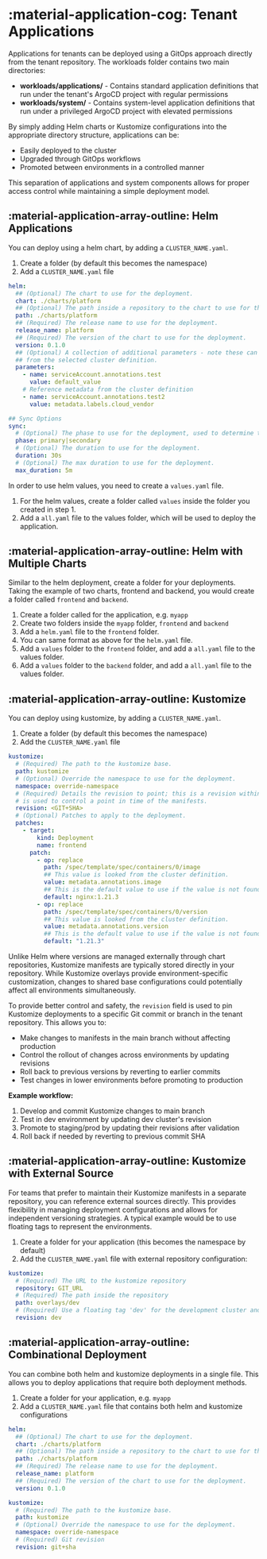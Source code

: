 # :material-application-cog: Tenant Applications

Applications for tenants can be deployed using a GitOps approach directly from the tenant repository. The workloads folder contains two main directories:

- **workloads/applications/** - Contains standard application definitions that run under the tenant's ArgoCD project with regular permissions
- **workloads/system/** - Contains system-level application definitions that run under a privileged ArgoCD project with elevated permissions

By simply adding Helm charts or Kustomize configurations into the appropriate directory structure, applications can be:

- Easily deployed to the cluster
- Upgraded through GitOps workflows
- Promoted between environments in a controlled manner

This separation of applications and system components allows for proper access control while maintaining a simple deployment model.

## :material-application-array-outline: Helm Applications

You can deploy using a helm chart, by adding a `CLUSTER_NAME.yaml`.

1. Create a folder (by default this becomes the namespace)
2. Add a `CLUSTER_NAME.yaml` file

```yaml
helm:
  ## (Optional) The chart to use for the deployment.
  chart: ./charts/platform
  ## (Optional) The path inside a repository to the chart to use for the deployment.
  path: ./charts/platform
  ## (Required) The release name to use for the deployment.
  release_name: platform
  ## (Required) The version of the chart to use for the deployment.
  version: 0.1.0
  ## (Optional) A collection of additional parameters - note these can reference metadata
  ## from the selected cluster definition.
  parameters:
    - name: serviceAccount.annotations.test
      value: default_value
    # Reference metadata from the cluster definition
    - name: serviceAccount.annotations.test2
      value: metadata.labels.cloud_vendor

## Sync Options
sync:
  # (Optional) The phase to use for the deployment, used to determine the order of the deployment.
  phase: primary|secondary
  # (Optional) The duration to use for the deployment.
  duration: 30s
  # (Optional) The max duration to use for the deployment.
  max_duration: 5m
```

In order to use helm values, you need to create a `values.yaml` file.

1. For the helm values, create a folder called `values` inside the folder you created in step 1.
2. Add a `all.yaml` file to the values folder, which will be used to deploy the application.

## :material-application-array-outline: Helm with Multiple Charts

Similar to the helm deployment, create a folder for your deployments. Taking the example of two charts, frontend and backend, you would create a folder called `frontend` and `backend`.

1. Create a folder called for the application, e.g. `myapp`
2. Create two folders inside the `myapp` folder, `frontend` and `backend`
3. Add a `helm.yaml` file to the `frontend` folder.
4. You can same format as above for the `helm.yaml` file.
5. Add a `values` folder to the `frontend` folder, and add a `all.yaml` file to the values folder.
6. Add a `values` folder to the `backend` folder, and add a `all.yaml` file to the values folder.

## :material-application-array-outline: Kustomize

You can deploy using kustomize, by adding a `CLUSTER_NAME.yaml`.

1. Create a folder (by default this becomes the namespace)
2. Add the `CLUSTER_NAME.yaml` file

```yaml
kustomize:
  # (Required) The path to the kustomize base.
  path: kustomize
  # (Optional) Override the namespace to use for the deployment.
  namespace: override-namespace
  # (Required) Details the revision to point; this is a revision within those repository and
  # is used to control a point in time of the manifests.
  revision: <GIT+SHA>
  # (Optional) Patches to apply to the deployment.
  patches:
    - target:
        kind: Deployment
        name: frontend
      patch:
        - op: replace
          path: /spec/template/spec/containers/0/image
          ## This value is looked from the cluster definition.
          value: metadata.annotations.image
          ## This is the default value to use if the value is not found.
          default: nginx:1.21.3
        - op: replace
          path: /spec/template/spec/containers/0/version
          ## This value is looked from the cluster definition.
          value: metadata.annotations.version
          ## This is the default value to use if the value is not found.
          default: "1.21.3"
```

Unlike Helm where versions are managed externally through chart repositories, Kustomize manifests are typically stored directly in your repository. While Kustomize overlays provide environment-specific customization, changes to shared base configurations could potentially affect all environments simultaneously.

To provide better control and safety, the `revision` field is used to pin Kustomize deployments to a specific Git commit or branch in the tenant repository. This allows you to:

- Make changes to manifests in the main branch without affecting production
- Control the rollout of changes across environments by updating revisions
- Roll back to previous versions by reverting to earlier commits
- Test changes in lower environments before promoting to production

**Example workflow:**

1. Develop and commit Kustomize changes to main branch
2. Test in dev environment by updating dev cluster's revision
3. Promote to staging/prod by updating their revisions after validation
4. Roll back if needed by reverting to previous commit SHA

## :material-application-array-outline: Kustomize with External Source

For teams that prefer to maintain their Kustomize manifests in a separate repository, you can reference external sources directly. This provides flexibility in managing deployment configurations and allows for independent versioning strategies. A typical example would be to use floating tags to represent the environments.

1. Create a folder for your application (this becomes the namespace by default)
2. Add the `CLUSTER_NAME.yaml` file with external repository configuration:

```yaml
kustomize:
  # (Required) The URL to the kustomize repository
  repository: GIT_URL
  # (Required) The path inside the repository
  path: overlays/dev
  # (Required) Use a floating tag 'dev' for the development cluster and similar for the prod
  revision: dev
```

## :material-application-array-outline: Combinational Deployment

You can combine both helm and kustomize deployments in a single file. This allows you to deploy applications that require both deployment methods.

1. Create a folder for your application, e.g. `myapp`
2. Add a `CLUSTER_NAME.yaml` file that contains both helm and kustomize configurations

```yaml
helm:
  ## (Optional) The chart to use for the deployment.
  chart: ./charts/platform
  ## (Optional) The path inside a repository to the chart to use for the deployment.
  path: ./charts/platform
  ## (Required) The release name to use for the deployment.
  release_name: platform
  ## (Required) The version of the chart to use for the deployment.
  version: 0.1.0

kustomize:
  # (Required) The path to the kustomize base.
  path: kustomize
  # (Optional) Override the namespace to use for the deployment.
  namespace: override-namespace
  # (Required) Git revision
  revision: git+sha
```
